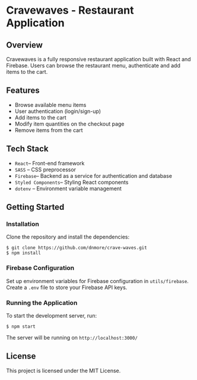 # Cravewaves - Restaurant Application

## Overview
Cravewaves is a fully responsive restaurant application built with React and Firebase. Users can browse the restaurant menu, authenticate and add items to the cart. 

## Features

* Browse available menu items
* User authentication (login/sign-up)
* Add items to the cart
* Modify item quantities on the checkout page
* Remove items from the cart

## Tech Stack

* `React`– Front-end framework
* `SASS` – CSS preprocessor
* `Firebase`– Backend as a service for authentication and database
* `Styled Components`– Styling React components
* `dotenv` – Environment variable management

## Getting Started
### Installation

Clone the repository and install the dependencies:

```
$ git clone https://github.com/dnmore/crave-waves.git
$ npm install

```

### Firebase Configuration

Set up environment variables for Firebase configuration in `utils/firebase`. Create a `.env` file to store your Firebase API keys.

### Running the Application

To start the development server, run:


```
$ npm start

```

The server will be running on `http://localhost:3000/`

## License

This project is licensed under the MIT License.






